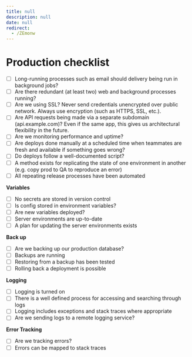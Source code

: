 ```yaml
---
title: null
description: null
date: null
redirect:
  - /ZEmonw
---
```


# Production checklist

- [ ] Long-running processes such as email should delivery being run in background jobs?
- [ ] Are there redundant (at least two) web and background processes running?
- [ ] Are we using SSL? Never send credentials unencrypted over public network. Always use encryption (such as HTTPS, SSL, etc.).
- [ ] Are API requests being made via a separate subdomain (api.example.com)? Even if the same app, this gives us architectural flexibility in the future.
- [ ] Are we monitoring performance and uptime?
- [ ] Are deploys done manually at a scheduled time when teammates are fresh and available if something goes wrong?
- [ ] Do deploys follow a well-documented script?
- [ ] A method exists for replicating the state of one environment in another (e.g. copy prod to QA to reproduce an error)
- [ ] All repeating release processes have been automated

**Variables**

- [ ] No secrets are stored in version control
- [ ] Is config stored in environment variables?
- [ ] Are new variables deployed?
- [ ] Server environments are up-to-date
- [ ] A plan for updating the server environments exists

**Back up**

- [ ] Are we backing up our production database?
- [ ] Backups are running
- [ ] Restoring from a backup has been tested
- [ ] Rolling back a deployment is possible

**Logging**

- [ ] Logging is turned on
- [ ] There is a well defined process for accessing and searching through logs
- [ ] Logging includes exceptions and stack traces where appropriate
- [ ] Are we sending logs to a remote logging service?

**Error Tracking**

- [ ] Are we tracking errors?
- [ ] Errors can be mapped to stack traces
